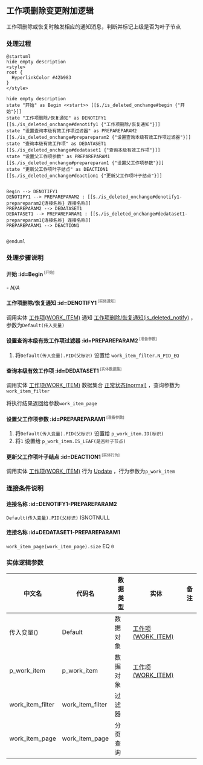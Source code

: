 ## 工作项删除变更附加逻辑 <!-- {docsify-ignore-all} -->

   工作项删除或恢复时触发相应的通知消息，判断并标记上级是否为叶子节点

### 处理过程

```plantuml
@startuml
hide empty description
<style>
root {
  HyperlinkColor #42b983
}
</style>

hide empty description
state "开始" as Begin <<start>> [[$./is_deleted_onchange#begin {"开始"}]]
state "工作项删除/恢复通知" as DENOTIFY1  [[$./is_deleted_onchange#denotify1 {"工作项删除/恢复通知"}]]
state "设置查询本级有效工作项过滤器" as PREPAREPARAM2  [[$./is_deleted_onchange#prepareparam2 {"设置查询本级有效工作项过滤器"}]]
state "查询本级有效工作项" as DEDATASET1  [[$./is_deleted_onchange#dedataset1 {"查询本级有效工作项"}]]
state "设置父工作项参数" as PREPAREPARAM1  [[$./is_deleted_onchange#prepareparam1 {"设置父工作项参数"}]]
state "更新父工作项叶子结点" as DEACTION1  [[$./is_deleted_onchange#deaction1 {"更新父工作项叶子结点"}]]


Begin --> DENOTIFY1
DENOTIFY1 --> PREPAREPARAM2 : [[$./is_deleted_onchange#denotify1-prepareparam2{连接名称} 连接名称]]
PREPAREPARAM2 --> DEDATASET1
DEDATASET1 --> PREPAREPARAM1 : [[$./is_deleted_onchange#dedataset1-prepareparam1{连接名称} 连接名称]]
PREPAREPARAM1 --> DEACTION1


@enduml
```


### 处理步骤说明

#### 开始 :id=Begin<sup class="footnote-symbol"> <font color=gray size=1>[开始]</font></sup>



*- N/A*
#### 工作项删除/恢复通知 :id=DENOTIFY1<sup class="footnote-symbol"> <font color=gray size=1>[实体通知]</font></sup>



调用实体 [工作项(WORK_ITEM)](module/ProjMgmt/work_item.md) 通知 [工作项删除/恢复通知(is_deleted_notify)](module/ProjMgmt/work_item/notify/is_deleted_notify) ，参数为`Default(传入变量)`
#### 设置查询本级有效工作项过滤器 :id=PREPAREPARAM2<sup class="footnote-symbol"> <font color=gray size=1>[准备参数]</font></sup>



1. 将`Default(传入变量).PID(父标识)` 设置给  `work_item_filter.N_PID_EQ`

#### 查询本级有效工作项 :id=DEDATASET1<sup class="footnote-symbol"> <font color=gray size=1>[实体数据集]</font></sup>



调用实体 [工作项(WORK_ITEM)](module/ProjMgmt/work_item.md) 数据集合 [正常状态(normal)](module/ProjMgmt/work_item#数据集合) ，查询参数为`work_item_filter`

将执行结果返回给参数`work_item_page`

#### 设置父工作项参数 :id=PREPAREPARAM1<sup class="footnote-symbol"> <font color=gray size=1>[准备参数]</font></sup>



1. 将`Default(传入变量).PID(父标识)` 设置给  `p_work_item.ID(标识)`
2. 将`1` 设置给  `p_work_item.IS_LEAF(是否叶子节点)`

#### 更新父工作项叶子结点 :id=DEACTION1<sup class="footnote-symbol"> <font color=gray size=1>[实体行为]</font></sup>



调用实体 [工作项(WORK_ITEM)](module/ProjMgmt/work_item.md) 行为 [Update](module/ProjMgmt/work_item#行为) ，行为参数为`p_work_item`


### 连接条件说明
#### 连接名称 :id=DENOTIFY1-PREPAREPARAM2

`Default(传入变量).PID(父标识)` ISNOTNULL
#### 连接名称 :id=DEDATASET1-PREPAREPARAM1

`work_item_page(work_item_page).size` EQ `0`


### 实体逻辑参数

|    中文名   |    代码名    |  数据类型    |  实体   |备注 |
| --------| --------| -------- | -------- | --------   |
|传入变量(<i class="fa fa-check"/></i>)|Default|数据对象|[工作项(WORK_ITEM)](module/ProjMgmt/work_item.md)||
|p_work_item|p_work_item|数据对象|[工作项(WORK_ITEM)](module/ProjMgmt/work_item.md)||
|work_item_filter|work_item_filter|过滤器|||
|work_item_page|work_item_page|分页查询|||
